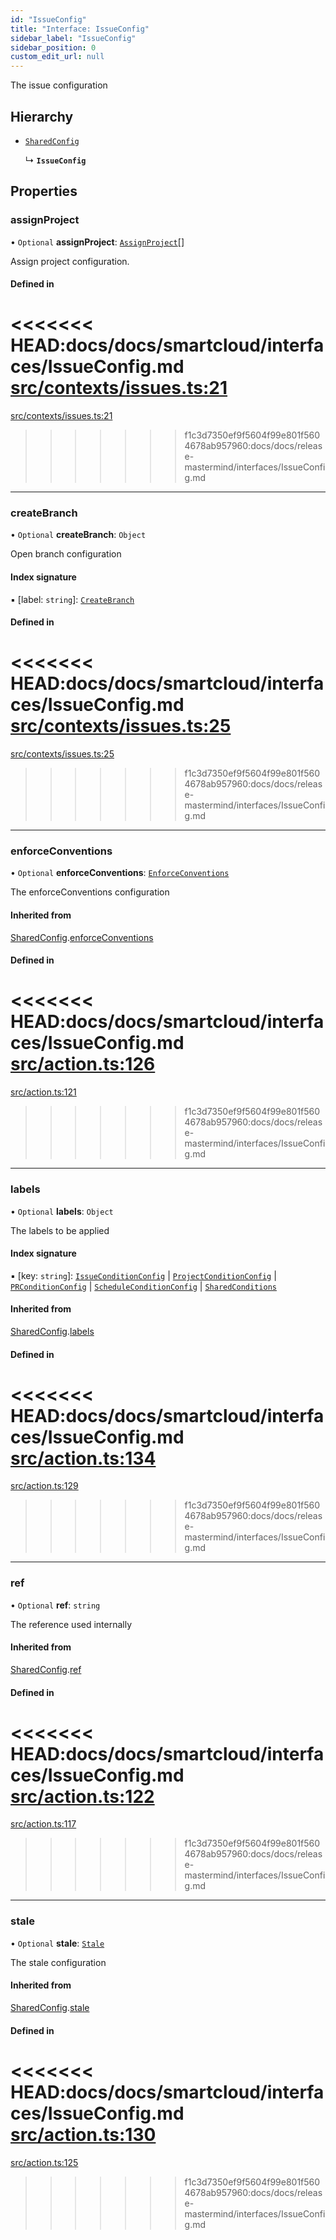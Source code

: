 ```yaml
---
id: "IssueConfig"
title: "Interface: IssueConfig"
sidebar_label: "IssueConfig"
sidebar_position: 0
custom_edit_url: null
---
```


<!-- @format -->

The issue configuration

## Hierarchy

- [`SharedConfig`](SharedConfig.md)

  ↳ **`IssueConfig`**

## Properties

### assignProject

• `Optional` **assignProject**: [`AssignProject`](internal.AssignProject.md)[]

Assign project configuration.

#### Defined in

<<<<<<< HEAD:docs/docs/smartcloud/interfaces/IssueConfig.md
[src/contexts/issues.ts:21](https://github.com/Resnovas/smartcloud/blob/b9e22a9/src/contexts/issues.ts#L21)
=======
[src/contexts/issues.ts:21](https://github.com/Resnovas/smartcloud/blob/b91f5b4/src/contexts/issues.ts#L21)

> > > > > > > f1c3d7350ef9f5604f99e801f5604678ab957960:docs/docs/release-mastermind/interfaces/IssueConfig.md

---

### createBranch

• `Optional` **createBranch**: `Object`

Open branch configuration

#### Index signature

▪ [label: `string`]: [`CreateBranch`](../modules/internal.md#createbranch)

#### Defined in

<<<<<<< HEAD:docs/docs/smartcloud/interfaces/IssueConfig.md
[src/contexts/issues.ts:25](https://github.com/Resnovas/smartcloud/blob/b9e22a9/src/contexts/issues.ts#L25)
=======
[src/contexts/issues.ts:25](https://github.com/Resnovas/smartcloud/blob/b91f5b4/src/contexts/issues.ts#L25)

> > > > > > > f1c3d7350ef9f5604f99e801f5604678ab957960:docs/docs/release-mastermind/interfaces/IssueConfig.md

---

### enforceConventions

• `Optional` **enforceConventions**: [`EnforceConventions`](internal.EnforceConventions.md)

The enforceConventions configuration

#### Inherited from

[SharedConfig](SharedConfig.md).[enforceConventions](SharedConfig.md#enforceconventions)

#### Defined in

<<<<<<< HEAD:docs/docs/smartcloud/interfaces/IssueConfig.md
[src/action.ts:126](https://github.com/Resnovas/smartcloud/blob/b9e22a9/src/action.ts#L126)
=======
[src/action.ts:121](https://github.com/Resnovas/smartcloud/blob/b91f5b4/src/action.ts#L121)

> > > > > > > f1c3d7350ef9f5604f99e801f5604678ab957960:docs/docs/release-mastermind/interfaces/IssueConfig.md

---

### labels

• `Optional` **labels**: `Object`

The labels to be applied

#### Index signature

▪ [key: `string`]: [`IssueConditionConfig`](IssueConditionConfig.md) \| [`ProjectConditionConfig`](ProjectConditionConfig.md) \| [`PRConditionConfig`](PRConditionConfig.md) \| [`ScheduleConditionConfig`](ScheduleConditionConfig.md) \| [`SharedConditions`](SharedConditions.md)

#### Inherited from

[SharedConfig](SharedConfig.md).[labels](SharedConfig.md#labels)

#### Defined in

<<<<<<< HEAD:docs/docs/smartcloud/interfaces/IssueConfig.md
[src/action.ts:134](https://github.com/Resnovas/smartcloud/blob/b9e22a9/src/action.ts#L134)
=======
[src/action.ts:129](https://github.com/Resnovas/smartcloud/blob/b91f5b4/src/action.ts#L129)

> > > > > > > f1c3d7350ef9f5604f99e801f5604678ab957960:docs/docs/release-mastermind/interfaces/IssueConfig.md

---

### ref

• `Optional` **ref**: `string`

The reference used internally

#### Inherited from

[SharedConfig](SharedConfig.md).[ref](SharedConfig.md#ref)

#### Defined in

<<<<<<< HEAD:docs/docs/smartcloud/interfaces/IssueConfig.md
[src/action.ts:122](https://github.com/Resnovas/smartcloud/blob/b9e22a9/src/action.ts#L122)
=======
[src/action.ts:117](https://github.com/Resnovas/smartcloud/blob/b91f5b4/src/action.ts#L117)

> > > > > > > f1c3d7350ef9f5604f99e801f5604678ab957960:docs/docs/release-mastermind/interfaces/IssueConfig.md

---

### stale

• `Optional` **stale**: [`Stale`](internal.Stale.md)

The stale configuration

#### Inherited from

[SharedConfig](SharedConfig.md).[stale](SharedConfig.md#stale)

#### Defined in

<<<<<<< HEAD:docs/docs/smartcloud/interfaces/IssueConfig.md
[src/action.ts:130](https://github.com/Resnovas/smartcloud/blob/b9e22a9/src/action.ts#L130)
=======
[src/action.ts:125](https://github.com/Resnovas/smartcloud/blob/b91f5b4/src/action.ts#L125)

> > > > > > > f1c3d7350ef9f5604f99e801f5604678ab957960:docs/docs/release-mastermind/interfaces/IssueConfig.md

